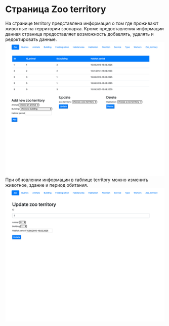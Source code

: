 # Страница Zoo territory 

На странице territory представлена информация о том где проживают животные на территории зоопарка. Кроме предоставления информации данная страница предоставляет возможность добавлять, удалять и редоктировать данные.
![](22.png)
При обновлении информации в таблице territory можно изменить животное, здание и период обитания.
![](23.png)